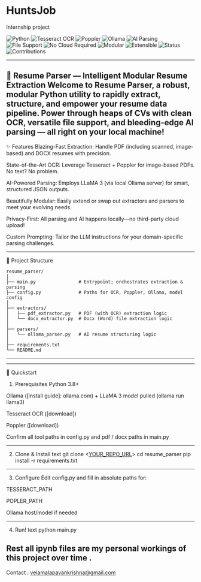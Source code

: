 # HuntsJob
Internship project

![Python](https://img.shields.io/badge/Python-3.8+-blue)
![Tesseract OCR](https://img.shields.io/badge/OCR-Tesseract-green)
![Poppler](https://img.shields.io/badge/PDF-Poppler-orange)
![Ollama](https://img.shields.io/badge/LLM-Ollama--LLaMA_3-black)
![AI Parsing](https://img.shields.io/badge/Parsing-LLM_Automated-purple)
![File Support](https://img.shields.io/badge/Supports-PDF%20%26%20DOCX-blueviolet)
![No Cloud Required](https://img.shields.io/badge/Privacy-Local--Only-lightgrey)
![Modular](https://img.shields.io/badge/Design-Modular-informational)
![Extensible](https://img.shields.io/badge/Extensible-Yes-yellow)
![Status](https://img.shields.io/badge/Status-Active-success)
![Contributions](https://img.shields.io/badge/Contributions-Welcome-ff69b4)

--- 
📝 Resume Parser — Intelligent Modular Resume Extraction
Welcome to Resume Parser, a robust, modular Python utility to rapidly extract, structure, and empower your resume data pipeline. Power through heaps of CVs with clean OCR, versatile file support, and bleeding-edge AI parsing — all right on your local machine!
---
✨ Features
Blazing-Fast Extraction: Handle PDF (including scanned, image-based) and DOCX resumes with precision.

State-of-the-Art OCR: Leverage Tesseract + Poppler for image-based PDFs. No text? No problem.

AI-Powered Parsing: Employs LLaMA 3 (via local Ollama server) for smart, structured JSON outputs.

Beautifully Modular: Easily extend or swap out extractors and parsers to meet your evolving needs.

Privacy-First: All parsing and AI happens locally—no third-party cloud upload!

Custom Prompting: Tailor the LLM instructions for your domain-specific parsing challenges.

---
📁 Project Structure

    resume_parser/
    │
    ├── main.py                # Entrypoint; orchestrates extraction & parsing
    ├── config.py              # Paths for OCR, Poppler, Ollama, model config
    │
    ├── extractors/
    │   ├── pdf_extractor.py   # PDF (with OCR) extraction logic
    │   └── docx_extractor.py  # Docx (Word) file extraction logic
    │
    ├── parsers/
    │   └── ollama_parser.py   # AI resume structuring logic
    │
    ├── requirements.txt
    └── README.md

---
---
🚀 Quickstart
1. Prerequisites
Python 3.8+

Ollama ([install guide]: ollama.com) + LLaMA 3 model pulled (ollama run llama3)

Tesseract OCR ([download])

Poppler ([download])

Confirm all tool paths in config.py and pdf / docx paths in main.py

---
2. Clone & Install
text
git clone <[YOUR_REPO_URL](https://github.com/W4RG0Dpk/HuntsJob)>
cd resume_parser
pip install -r requirements.txt
---
3. Configure
Edit config.py and fill in absolute paths for:

TESSERACT_PATH

POPLER_PATH

Ollama host/model if needed

---
4. Run!
text
python main.py

Rest all ipynb files are my personal workings of this project over time .
---
Contact : velamalapavankrishna@gmail.com
